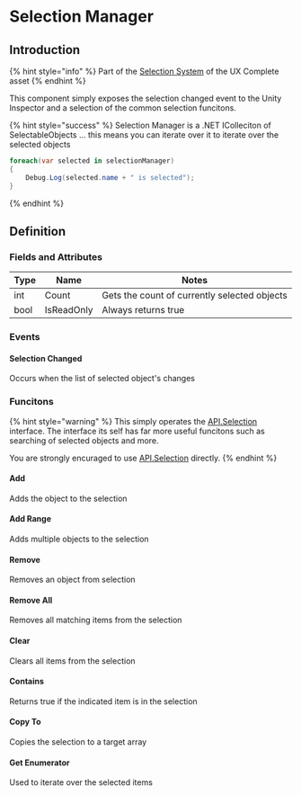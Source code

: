 # Selection Manager

## Introduction

{% hint style="info" %}
Part of the [Selection System](../features/selection-system.md) of the UX Complete asset
{% endhint %}

This component simply exposes the selection changed event to the Unity Inspector and a selection of the common selection funcitons.

{% hint style="success" %}
Selection Manager is a .NET IColleciton of SelectableObjects ... this means you can iterate over it to iterate over the selected objects



```csharp
foreach(var selected in selectionManager)
{
    Debug.Log(selected.name + " is selected");
}
```
{% endhint %}

## Definition

### Fields and Attributes

| Type | Name       | Notes                                        |
| ---- | ---------- | -------------------------------------------- |
| int  | Count      | Gets the count of currently selected objects |
| bool | IsReadOnly | Always returns true                          |

### Events

#### Selection Changed

Occurs when the list of selected object's changes

### Funcitons

{% hint style="warning" %}
This simply operates the [API.Selection](../api/selection.md) interface. The interface its self has far more useful funcitons such as searching of selected objects and more.



You are strongly encuraged to use [API.Selection](../api/selection.md) directly.
{% endhint %}

#### Add

Adds the object to the selection

#### Add Range

Adds multiple objects to the selection

#### Remove

Removes an object from selection

#### Remove All

Removes all matching items from the selection

#### Clear

Clears all items from the selection

#### Contains

Returns true if the indicated item is in the selection

#### Copy To

Copies the selection to a target array

#### Get Enumerator

Used to iterate over the selected items
